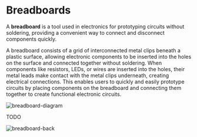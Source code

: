 # Breadboards

A **breadboard** is a tool used in electronics for prototyping circuits without soldering, providing a convenient way to connect and disconnect components quickly.

A breadboard consists of a grid of interconnected metal clips beneath a plastic surface, allowing electronic components to be inserted into the holes on the surface and connected together without soldering. When components like resistors, LEDs, or wires are inserted into the holes, their metal leads make contact with the metal clips underneath, creating electrical connections. This enables users to quickly and easily prototype circuits by placing components on the breadboard and connecting them together to create functional electronic circuits.

![breadboard-diagram](assets/breadboard-diagram.png)

TODO

![breadboard-back](assets/breadboard-back.png)